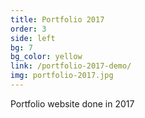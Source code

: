 ```yaml
---
title: Portfolio 2017
order: 3
side: left
bg: 7
bg_color: yellow
link: /portfolio-2017-demo/
img: portfolio-2017.jpg
---
```


Portfolio website done in 2017